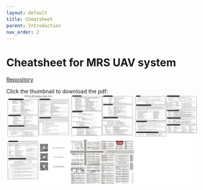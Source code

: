 ```yaml
---
layout: default
title: Cheatsheet
parent: Introduction
nav_order: 2
---
```


# Cheatsheet for MRS UAV system

[Repository](http://github.com/ctu-mrs/mrs_cheatsheet)

Click the thumbnail to download the pdf:
[![Cheatsheet PDF](https://github.com/ctu-mrs/mrs_cheatsheet/raw/gh-pages/thumbnail.jpg)](https://github.com/ctu-mrs/mrs_cheatsheet/raw/gh-pages/mrs_cheatsheet.pdf)
